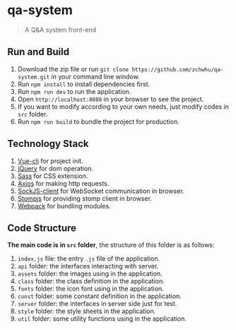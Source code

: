 # qa-system

> A Q&A system front-end

## Run and Build
1. Download the zip file or run `git clone https://github.com/zchwhu/qa-system.git` in your command line window.
2. Run `npm install` to install dependencies first.
3. Run `npm run dev` to run the application.
4. Open `http://localhost:8080` in your browser to see the project.
5. If you want to modify according to your own needs, just modify codes in `src` folder.
6. Run `npm run build` to bundle the project for production.

## Technology Stack
1. [Vue-cli](https://github.com/vuejs/vue-cli) for project init.
2. [jQuery](https://github.com/jquery/jquery) for dom operation.
3. [Sass](https://github.com/sass/sass) for CSS extension.
4. [Axios](https://github.com/axios/axios) for making http requests.
5. [SockJS-client](https://github.com/sockjs/sockjs-client) for WebSocket communication in browser.
6. [Stompjs](https://github.com/jmesnil/stomp-websocket) for providing stomp client in browser.
7. [Webpack](https://github.com/webpack/webpack) for bundling modules.

## Code Structure
**The main code is in `src` folder**, the structure of this folder is as follows:
1. `index.js` file: the entry `.js` file of the application.
2. `api` folder: the interfaces interacting with server.
3. `assets` folder: the images using in the application.
4. `class` folder: the class definition in the application.
5. `fonts` folder: the icon font using in the application.
6. `const` folder: some constant definition in the application.
7. `server` folder: the interfaces in server side just for test.
8. `style` folder: the style sheets in the application.
9. `util` folder: some utility functions using in the application.
